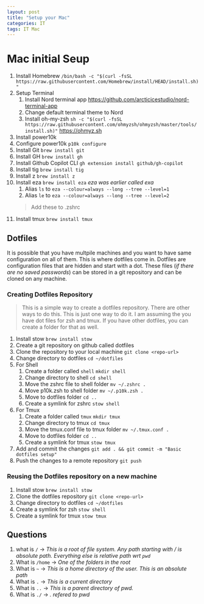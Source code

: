 ```yaml
---
layout: post
title: "Setup your Mac"
categories: IT
tags: IT Mac
---
```


# Mac initial Seup

1. Install Homebrew `/bin/bash -c "$(curl -fsSL https://raw.githubusercontent.com/Homebrew/install/HEAD/install.sh)"`
2. Setup Terminal
    1. Install Nord terminal app  <https://github.com/arcticicestudio/nord-terminal-app>
    2. Change default terminal theme to Nord
    3. Install oh-my-zsh `sh -c "$(curl -fsSL https://raw.githubusercontent.com/ohmyzsh/ohmyzsh/master/tools/install.sh)"` <https://ohmyz.sh> 
3. Install power10k
4. Configure power10k `p10k configure`
5. Install Git `brew install git`
6. Install GH `brew install gh`
7. Install Github Copilot CLI `gh extension install github/gh-copilot`
8. Install tig `brew install tig`
9. Install z `brew install z`
10. Install eza `brew install eza` *eza was earlier called exa*
    1. Alias `ls` to `eza --colour=always --long --tree --level=1`
    2. Alias `le` to `eza --colour=always --long --tree --level=2`
    > Add these to .zshrc
11. Install tmux `brew install tmux`

## Dotfiles

It is possible that you have multpile machines and you want to have same configuration on all of them. This is where dotfiles come in. Dotfiles are configuration files that are hidden and start with a dot. These files (*if there are no saved passwords*) can be stored in a git repository and can be cloned on any machine.

### Creating Dotfiles Repository

> This is a simple way to create a dotfiles repository. There are other ways to do this. This is just one way to do it.
> I am assuming the you have dot files for zsh and tmux. If you have other dotfiles, you can create a folder for that as well.

1. Install stow `brew install stow`
2. Create a git repository on github called dotfiles
3. Clone the repository to your local machine `git clone <repo-url>`
4. Change directory to dotfiles `cd ~/dotfiles`
5. For Shell
   1. Create a folder called `shell` `mkdir shell`
   2. Change directory to shell `cd shell`
   3. Move the zshrc file to shell folder `mv ~/.zshrc .`
   4. Move p10k.zsh to shell folder `mv ~/.p10k.zsh .`
   5. Move to dotfiles folder `cd ..`
   6. Create a symlink for zshrc `stow shell`
6. For Tmux
   1. Create a folder called `tmux` `mkdir tmux`
   2. Change directory to tmux `cd tmux`
   3. Move the tmux.conf file to tmux folder `mv ~/.tmux.conf .`
   4. Move to dotfiles folder `cd ..`
   5. Create a symlink for tmux `stow tmux`
7. Add and commit the changes `git add . && git commit -m "Basic dotfiles setup"`
8. Push the changes to a remote repository `git push`
  
### Reusing the Dotfiles repository on a new machine

1. Install stow `brew install stow`
2. Clone the dotfiles repository `git clone <repo-url>`
3. Change directory to dotfiles `cd ~/dotfiles`
4. Create a symlink for zsh `stow shell`
5. Create a symlink for tmux `stow tmux`

## Questions

1. what is `/`   ->  *This is a root of file system. Any path starting with / is absolute path. Everything else is relative path wrt `pwd`*
2. What is `/home` -> *One of the folders in the root*
3. What is `~` -> *This is a home directory of the user. This is an absolute path*
4. What is `.` -> *This is a current directory*
5. What is `..` -> *This is a parent directory of pwd.*
6. What is `./` -> *. refered to pwd*

